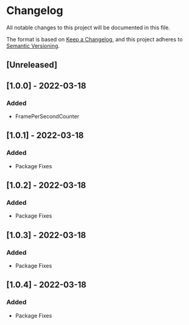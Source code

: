 # Changelog
All notable changes to this project will be documented in this file.

The format is based on [Keep a Changelog](https://keepachangelog.com/en/1.0.0/),
and this project adheres to [Semantic Versioning](https://semver.org/spec/v2.0.0.html).

## [Unreleased]

## [1.0.0] - 2022-03-18
### Added
- FramePerSecondCounter

## [1.0.1] - 2022-03-18
### Added
- Package Fixes

## [1.0.2] - 2022-03-18
### Added
- Package Fixes

## [1.0.3] - 2022-03-18
### Added
- Package Fixes

## [1.0.4] - 2022-03-18
### Added
- Package Fixes